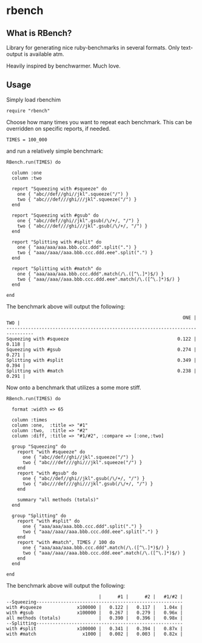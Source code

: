 # rbench
## What is RBench?

Library for generating nice ruby-benchmarks in several formats.
Only text-output is available atm.

Heavily inspired by benchwarmer. Much love.

## Usage
Simply load rbenchim

    require "rbench"

Choose how many times you want to repeat each benchmark.
This can be overridden on specific reports, if needed.

    TIMES = 100_000

and run a relatively simple benchmark:

    RBench.run(TIMES) do
      
      column :one
      column :two
    
      report "Squeezing with #squeeze" do
        one { "abc//def//ghi//jkl".squeeze("/") }
        two { "abc///def///ghi///jkl".squeeze("/") }
      end
    
      report "Squeezing with #gsub" do
        one { "abc//def//ghi//jkl".gsub(/\/+/, "/") }
        two { "abc///def///ghi///jkl".gsub(/\/+/, "/") }
      end
    
      report "Splitting with #split" do
        one { "aaa/aaa/aaa.bbb.ccc.ddd".split(".") }
        two { "aaa//aaa//aaa.bbb.ccc.ddd.eee".split(".") }
      end
    
      report "Splitting with #match" do
        one { "aaa/aaa/aaa.bbb.ccc.ddd".match(/\.([^\.]*)$/) }
        two { "aaa//aaa//aaa.bbb.ccc.ddd.eee".match(/\.([^\.]*)$/) }
      end
      
    end 

The benchmark above will output the following:

                                                                     ONE |     TWO |
    --------------------------------------------------------------------------------
    Squeezing with #squeeze                                        0.122 |   0.118 |
    Squeezing with #gsub                                           0.274 |   0.271 |
    Splitting with #split                                          0.349 |   0.394 |
    Splitting with #match                                          0.238 |   0.291 |


Now onto a benchmark that utilizes a some more stiff.

    RBench.run(TIMES) do

      format :width => 65

      column :times
      column :one,  :title => "#1"
      column :two,  :title => "#2"
      column :diff, :title => "#1/#2", :compare => [:one,:two]

      group "Squeezing" do
        report "with #squeeze" do
          one { "abc//def//ghi//jkl".squeeze("/") }
          two { "abc///def///ghi///jkl".squeeze("/") }
        end
        report "with #gsub" do
          one { "abc//def//ghi//jkl".gsub(/\/+/, "/") }
          two { "abc///def///ghi///jkl".gsub(/\/+/, "/") }
        end
        
        summary "all methods (totals)"
      end
     
      group "Splitting" do
        report "with #split" do
          one { "aaa/aaa/aaa.bbb.ccc.ddd".split(".") }
          two { "aaa//aaa//aaa.bbb.ccc.ddd.eee".split(".") }
        end
        report "with #match", TIMES / 100 do
          one { "aaa/aaa/aaa.bbb.ccc.ddd".match(/\.([^\.]*)$/) }
          two { "aaa//aaa//aaa.bbb.ccc.ddd.eee".match(/\.([^\.]*)$/) }
        end
      end
      
    end

The benchmark above will output the following:

                                      |      #1 |      #2 |   #1/#2 |
    --Squeezing------------------------------------------------------
    with #squeeze             x100000 |   0.122 |   0.117 |   1.04x |
    with #gsub                x100000 |   0.267 |   0.279 |   0.96x |
    all methods (totals)              |   0.390 |   0.396 |   0.98x |
    --Splitting------------------------------------------------------
    with #split               x100000 |   0.341 |   0.394 |   0.87x |
    with #match                 x1000 |   0.002 |   0.003 |   0.82x |

